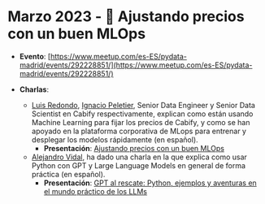# Marzo 2023 - 🚗 Ajustando precios con un buen MLOps

- **Evento**: [https://www.meetup.com/es-ES/pydata-madrid/events/292228851/](https://www.meetup.com/es-ES/pydata-madrid/events/292228851/)

- **Charlas**:
  - [Luis Redondo](https://www.linkedin.com/in/lurecas/), [Ignacio Peletier](https://www.linkedin.com/in/ignacio-peletier/), Senior Data Engineer y Senior Data Scientist en Cabify respectivamente, explican como están usando Machine Learning para fijar los precios de Cabify, y como se han apoyado en la plataforma corporativa de MLops para entrenar y desplegar los modelos rápidamente (en español).
    - **Presentación**: [Ajustando precios con un buen MLOps](ajustando-precios-con-un-buen-mlops.pdf)
  - [Alejandro Vidal](https://www.linkedin.com/in/alejandro-v-508944bb/), ha dado una charla en la que explica como usar Python con GPT y Large Language Models en general de forma práctica (en español).
    - **Presentación**: [GPT al rescate: Python, ejemplos y aventuras en el mundo práctico de los LLMs](gpt-al-rescate.pdf)
